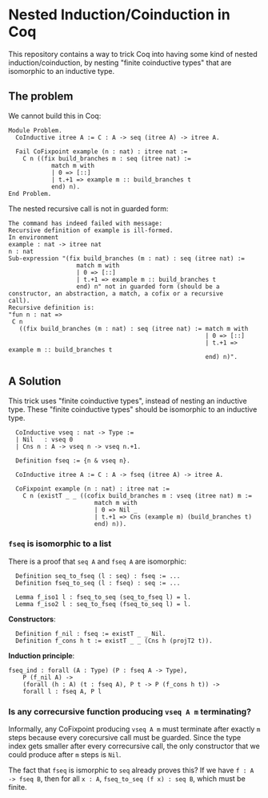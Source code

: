 # Nested Induction/Coinduction in Coq

This repository contains a way to trick Coq into having some kind of nested induction/coinduction, by nesting "finite coinductive types" that are isomorphic to an inductive type.

## The problem

We cannot build this in Coq:

```coq
Module Problem.
  CoInductive itree A := C : A -> seq (itree A) -> itree A.

  Fail CoFixpoint example (n : nat) : itree nat :=
    C n ((fix build_branches m : seq (itree nat) :=
            match m with
            | 0 => [::]
            | t.+1 => example m :: build_branches t
            end) n).
End Problem.
```

The nested recursive call is not in guarded form:
```coq
The command has indeed failed with message:
Recursive definition of example is ill-formed.
In environment
example : nat -> itree nat
n : nat
Sub-expression "(fix build_branches (m : nat) : seq (itree nat) :=
                   match m with
                   | 0 => [::]
                   | t.+1 => example m :: build_branches t
                   end) n" not in guarded form (should be a constructor, an abstraction, a match, a cofix or a recursive
call).
Recursive definition is:
"fun n : nat =>
 C n
   ((fix build_branches (m : nat) : seq (itree nat) := match m with
                                                       | 0 => [::]
                                                       | t.+1 => example m :: build_branches t
                                                       end) n)".
```

## A Solution

This trick uses "finite coinductive types", instead of nesting an inductive type. These "finite coinductive types" should be isomorphic to an inductive type.

```coq
  CoInductive vseq : nat -> Type :=
  | Nil   : vseq 0
  | Cns n : A -> vseq n -> vseq n.+1.
  
  Definition fseq := {n & vseq n}.
  
  CoInductive itree A := C : A -> fseq (itree A) -> itree A.
  
  CoFixpoint example (n : nat) : itree nat :=
    C n (existT _ _ ((cofix build_branches m : vseq (itree nat) m :=
                        match m with
                        | 0 => Nil _
                        | t.+1 => Cns (example m) (build_branches t)
                        end) n)).
```

### `fseq` is isomorphic to a list

There is a proof that `seq A` and `fseq A` are isomorphic:

```coq
  Definition seq_to_fseq (l : seq) : fseq := ...
  Definition fseq_to_seq (l : fseq) : seq := ...
  
  Lemma f_iso1 l : fseq_to_seq (seq_to_fseq l) = l.
  Lemma f_iso2 l : seq_to_fseq (fseq_to_seq l) = l.
```

**Constructors**: 
```coq
  Definition f_nil : fseq := existT _ _ Nil.
  Definition f_cons h t := existT _ _ (Cns h (projT2 t)).
```
**Induction principle**:
```coq
fseq_ind : forall (A : Type) (P : fseq A -> Type),
    P (f_nil A) ->
    (forall (h : A) (t : fseq A), P t -> P (f_cons h t)) ->
    forall l : fseq A, P l
```


### Is any correcursive function producing `vseq A m` terminating?

Informally, any CoFixpoint producing `vseq A m` must terminate after exactly `m` steps because every corecursive call must be guarded. Since the type index gets smaller after every correcursive call, the only constructor that we could produce after `m` steps is `Nil`. 

The fact that `fseq` is ismorphic to `seq` already proves this? If we have `f : A -> fseq B`, then for all `x : A`, `fseq_to_seq (f x) : seq B`, which must be finite.

